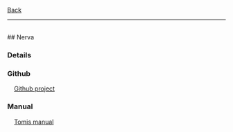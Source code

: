 [Back](https://binary-station.github.io)
<hr>
<br>
## Nerva

### Details

### Github

&nbsp;&nbsp;&nbsp;&nbsp;[Github project](https://github.com/aiafrasinei/Nerva)

### Manual

&nbsp;&nbsp;&nbsp;&nbsp;[Tomis manual](https://binary-station.github.io/NervaManual)

